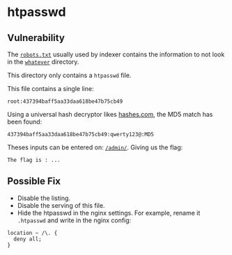 # htpasswd

## Vulnerability

The [`robots.txt`](http://darkly/robots.txt) usually used by indexer contains the information to not look in the [`whatever`](http://darkly/whatever/) directory.

This directory only contains a `htpasswd` file.

This file contains a single line:
```
root:437394baff5aa33daa618be47b75cb49
```

Using a universal hash decryptor likes [hashes.com](https://hashes.com/en/decrypt/hash), the MD5 match has been found:
```
437394baff5aa33daa618be47b75cb49:qwerty123@:MD5
```

Theses inputs can be entered on: [`/admin/`](http://darkly/admin/).
Giving us the flag:
```
The flag is : ...
```

## Possible Fix

- Disable the listing.
- Disable the serving of this file.
- Hide the htpasswd in the nginx settings. For example, rename it `.htpasswd` and write in the nginx config:
```
location ~ /\. {
  deny all;
}
```
